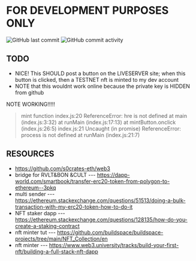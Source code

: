 # **FOR DEVELOPMENT PURPOSES ONLY**
<img alt="GitHub last commit" src="https://img.shields.io/github/last-commit/s0crates-eth/web3?color=orange&label=s0c%20was%20here%3D%3E&style=plastic"> <img alt="GitHub commit activity" src="https://img.shields.io/github/commit-activity/y/s0crates-eth/web3?color=orange&label=commits%20so%20far%20%3D%3E&style=plastic">

## **TODO**
- NICE! This SHOULD post a button on the LIVESERVER site; when this button is clicked, then a TESTNET nft is minted to my dev account
- NOTE that this wouldnt work online because the private key is HIDDEN from github

NOTE WORKING!!!!!
> mint function
> index.js:20 ReferenceError: hre is not defined
>     at main (index.js:3:32)
>     at runMain (index.js:17:13)
>     at mintButton.onclick (index.js:26:5)
> index.js:21 Uncaught (in promise) ReferenceError: process is not defined
>     at runMain (index.js:21:7)

## **RESOURCES**
- https://github.com/s0crates-eth/web3
- bridge for RVLT&BON &CULT --- https://dapp-world.com/smartbook/transfer-erc20-token-from-polygon-to-ethereum--3pkq
- multi sender ---  https://ethereum.stackexchange.com/questions/51513/doing-a-bulk-transaction-with-my-erc20-token-how-to-do-it
- NFT staker dapp --- https://ethereum.stackexchange.com/questions/128135/how-do-you-create-a-staking-contract
- nft minter tut --- https://github.com/buildspace/buildspace-projects/tree/main/NFT_Collection/en
- nft minter --- https://www.web3.university/tracks/build-your-first-nft/building-a-full-stack-nft-dapp
